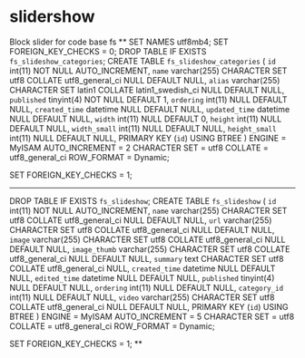 # slidershow
Block slider for code base fs
**
SET NAMES utf8mb4;
SET FOREIGN_KEY_CHECKS = 0;
DROP TABLE IF EXISTS `fs_slideshow_categories`;
CREATE TABLE `fs_slideshow_categories`  (
  `id` int(11) NOT NULL AUTO_INCREMENT,
  `name` varchar(255) CHARACTER SET utf8 COLLATE utf8_general_ci NULL DEFAULT NULL,
  `alias` varchar(255) CHARACTER SET latin1 COLLATE latin1_swedish_ci NULL DEFAULT NULL,
  `published` tinyint(4) NOT NULL DEFAULT 1,
  `ordering` int(11) NULL DEFAULT NULL,
  `created_time` datetime NULL DEFAULT NULL,
  `updated_time` datetime NULL DEFAULT NULL,
  `width` int(11) NULL DEFAULT 0,
  `height` int(11) NULL DEFAULT NULL,
  `width_small` int(11) NULL DEFAULT NULL,
  `height_small` int(11) NULL DEFAULT NULL,
  PRIMARY KEY (`id`) USING BTREE
) ENGINE = MyISAM AUTO_INCREMENT = 2 CHARACTER SET = utf8 COLLATE = utf8_general_ci ROW_FORMAT = Dynamic;

SET FOREIGN_KEY_CHECKS = 1;

----------------------
DROP TABLE IF EXISTS `fs_slideshow`;
CREATE TABLE `fs_slideshow`  (
  `id` int(11) NOT NULL AUTO_INCREMENT,
  `name` varchar(255) CHARACTER SET utf8 COLLATE utf8_general_ci NULL DEFAULT NULL,
  `url` varchar(255) CHARACTER SET utf8 COLLATE utf8_general_ci NULL DEFAULT NULL,
  `image` varchar(255) CHARACTER SET utf8 COLLATE utf8_general_ci NULL DEFAULT NULL,
  `image_thumb` varchar(255) CHARACTER SET utf8 COLLATE utf8_general_ci NULL DEFAULT NULL,
  `summary` text CHARACTER SET utf8 COLLATE utf8_general_ci NULL,
  `created_time` datetime NULL DEFAULT NULL,
  `edited_time` datetime NULL DEFAULT NULL,
  `published` tinyint(4) NULL DEFAULT NULL,
  `ordering` int(11) NULL DEFAULT NULL,
  `category_id` int(11) NULL DEFAULT NULL,
  `video` varchar(255) CHARACTER SET utf8 COLLATE utf8_general_ci NULL DEFAULT NULL,
  PRIMARY KEY (`id`) USING BTREE
) ENGINE = MyISAM AUTO_INCREMENT = 5 CHARACTER SET = utf8 COLLATE = utf8_general_ci ROW_FORMAT = Dynamic;

SET FOREIGN_KEY_CHECKS = 1;
**

